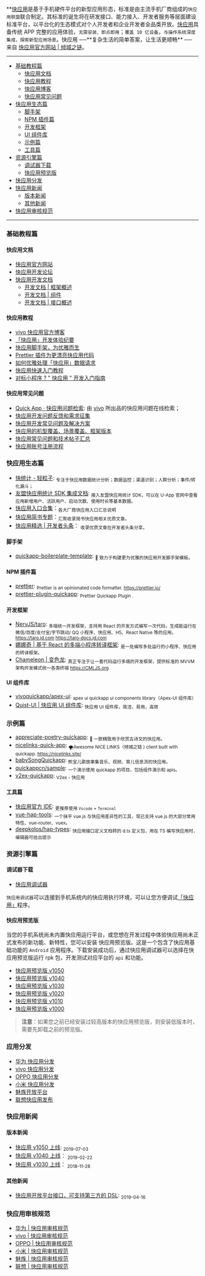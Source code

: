 **[快应用](https://nicelinks.site/post/5b5fb5bc615bf842b609105f)是基于手机硬件平台的新型应用形态，标准是由主流手机厂商组成的`快应用联盟`联合制定。其标准的诞生将在研发接口、能力接入、开发者服务等层面建设标准平台，以平台化的生态模式对个人开发者和企业开发者全品类开放。[快应用](https://nicelinks.site/post/5b5fb5bc615bf842b609105f)具备传统 APP 完整的应用体验，`无需安装、即点即用`；`覆盖 10 亿设备`，`与操作系统深度集成，探索新型应用场景`。快应用 ──**复杂生活的简单答案，让生活更顺畅\*\* ── 来自 [快应用官方网站 | 倾城之链](https://nicelinks.site/post/5b5fb5bc615bf842b609105f)。

---

- [基础教程篇](#基础教程篇)
  - [快应用文档](#快应用文档)
  - [快应用教程](#快应用教程)
  - [快应用博客](https://quickapp.lovejade.cn/tag/quickapp/?utm_source=github.com)
  - [快应用常见问题](#快应用常见问题)
- [快应用生态篇](#快应用生态篇)
  - [脚手架](#脚手架)
  - [NPM 插件篇](#NPM插件篇)
  - [开发框架](#开发框架)
  - [UI 组件库](#UI组件库)
  - [示例篇](#示例篇)
  - [工具篇](#工具篇)
- [资源引擎篇](#资源引擎篇)
  - [调试器下载](#调试器下载)
  - [快应用预览版](#快应用预览版)
- [快应用分发](#应用分发)
- [快应用新闻](#快应用新闻)
  - [版本新闻](#版本新闻)
  - [其他新闻](#其他新闻)
- [快应用审核规范](#快应用审核规范)

---

### 基础教程篇

#### 快应用文档

- [快应用官方网站](https://www.quickapp.cn/)
- [快应用开发论坛](https://bbs.quickapp.cn/)
- [快应用开发文档](https://doc.quickapp.cn/)
  - [开发文档 | 框架概述](https://doc.quickapp.cn/framework/)
  - [开发文档 | 组件](https://doc.quickapp.cn/widgets/common-events.html)
  - [开发文档 | 接口概述](https://doc.quickapp.cn/features/)

#### 快应用教程

- [vivo 快应用官方博客](https://quickapp.vivo.com.cn/?utm_source=quickapp.lovejade.cn)
- [「快应用」开发体验纪要](https://nice.lovejade.cn/zh/article/develop-quick-app-experience-notes.html)
- [快应用脚手架，为优雅而生](https://nice.lovejade.cn/zh/article/quickapp-boilerplate-template.html)
- [Prettier 插件为更漂亮快应用代码](https://quickapp.lovejade.cn/prettier-quickapp-plugin/)
- [如何优雅处理「快应用」数据请求](https://quickapp.lovejade.cn/how-to-elegantly-handle-quickapp-request/)
- [快应用快速入门教程](https://juejin.im/post/5ab27d8e518825557e78485e)
- [对标小程序 ? " 快应用 " 开发入门指南](https://juejin.im/post/5ab26a1e6fb9a028b547c675)

#### 快应用常见问题

- [Quick App · 快应用问题检索](https://qapp-wiki.vivo.com.cn): 由 [vivo](https://quickapp.vivo.com.cn) 所出品的快应用问题在线检索；
- [快应用开发问题反馈和需求征集](https://github.com/quickappcn/issues)
- [快应用开发常见问题及解决方案](https://quickapp.lovejade.cn/quickapp-common-problems-and-solutions/)
- [快应用的机型覆盖、场景覆盖、框架版本](https://quickapp.lovejade.cn/quickapp-phone_model-device-scene-coverage/?utm_source=github)
- [快应用常见问题和技术帖子汇总](https://bbs.quickapp.cn/forum.php?mod=viewthread&tid=838)
- [快应用账号注册流程](https://www.quickapp.cn/docCenter/post/71)

### 快应用生态篇

- [快统计 - 轻粒子](http://www.qinglizi.cn/): <sub>专注于快应用数据统计分析；数据监控；渠道识别；人群分析；事件/转化漏斗；</sub>
- [友盟快应用统计 SDK 集成文档](https://developer.umeng.com/docs/84810/detail/84811): <sub>接入友盟快应用统计 SDK，可以在 U-App 官网中查看应用新增用户、活跃用户、启动次数、使用时长等基本数据。</sub>
- [快应用入口合集](https://bbs.quickapp.cn/forum.php?mod=viewthread&tid=552&fromuid=139)：<sub>各大厂商快应用入口汇总说明</sub>
- [快应用简书专题](https://www.jianshu.com/c/967284997de2)：<sub>汇聚收录简书快应用相关优质文章。</sub>
- [快应用精选 | 开发者头条](https://toutiao.io/subjects/374789)： <sub>收录优质文章在开发者头条分享。</sub>

#### 脚手架

- [quickapp-boilerplate-template](https://github.com/nicejade/quickapp-boilerplate-template): <sub>🔨 致力于构建更为优雅的快应用开发脚手架模板。</sub>

#### NPM 插件篇

- [prettier](https://github.com/prettier/prettier): <sub>Prettier is an opinionated code formatter. https://prettier.io/</sub>
- [prettier-plugin-quickapp](https://github.com/nicejade/prettier-plugin-quickapp): <sub>Prettier Quickapp Plugin .</sub>

#### 开发框架

- [NervJS/taro](https://github.com/NervJS/taro): <sub>多端统一开发框架，支持用 React 的开发方式编写一次代码，生成能运行在微信/百度/支付宝/字节跳动/ QQ 小程序、快应用、H5、React Native 等的应用。 https://taro.jd.com https://taro-docs.jd.com</sub>
- [娜娜奇 | 基于 React 的多端小程序转译框架](https://rubylouvre.github.io/nanachi/documents/install.html): <sub>是一处编写多处运行的小程序、快应用的转译框架。</sub>
- [Chameleon | 变色龙](https://github.com/didi/chameleon): <sub>真正专注于让一套代码运行多端的开发框架，提供标准的 MVVM 架构开发模式统一各类终端 https://CMLJS.org</sub>

#### UI 组件库

- [vivoquickapp/apex-ui](https://github.com/vivoquickapp/apex-ui): <sub>apex ui quickapp ui components library（Apex-UI 组件库）</sub>
- [Quist-UI | 快应用 UI 组件库](https://github.com/JDsecretFE/quist-ui): <sub>快应用 UI 组件库，简洁，易用，高效</sub>

### 示例篇

- [appreciate-poetry-quickapp](https://github.com/TheHumanComedy/appreciate-poetry-quickapp): <sub>🌊 一款精致用于欣赏古诗文的快应用。</sub>
- [nicelinks-quick-app](https://github.com/nicejade/nicelinks-quick-app): <sub>🌪Awesome NICE LINKS（倾城之链 ) client built with quickapp. https://nicelinks.site/ </sub>
- [babySongQuickapp](https://github.com/lishuaixingNewBee/babySongQuickapp): <sub>熊宝儿歌故事集音乐、视频、育儿信息流的快应用。</sub>
- [quickappcn/sample](https://github.com/quickappcn/sample): <sub>一个演示使用 quickapp 的项目，包括组件演示和 apis。 </sub>
- [v2ex-quickapp](https://github.com/wotermelon/v2ex-quickapp): <sub>V2ex - 快应用</sub>

#### 工具篇

- [快应用官方 IDE](https://www.quickapp.cn/docCenter/IDEPublicity): <sub>更推荐使用 `Vscode` + `Terminal`</sub>
- [vue-hap-tools](https://github.com/Youjingyu/vue-hap-tools): <sub>一个抹平 vue.js 与快应用差异性的工具，现已支持 vue.js 的大部分常用特性、vue-router、vuex。</sub>
- [deepkolos/hap-types](https://github.com/deepkolos/hap-types): <sub>快应用接口定义文档转的 d.ts 定义包，用在 TS 编写快应用时，编辑器可给出提示</sub>

### 资源引擎篇

#### 调试器下载

- [快应用调试器](https://github.com/nicejade/awesome-quickapp/blob/master/resources/quickapp_debugger.apk?raw=true)

`快应用调试器`可以连接到手机系统内的快应用执行环境，可以让您方便调试[「快应用」](https://nicelinks.site/post/5b5fb5bc615bf842b609105f)程序。

#### 快应用预览版

当您的手机系统尚未内置快应用运行平台，或您想在开发过程中体验快应用尚未正式发布的新功能、新特性，您可以安装 快应用预览版。这是一个包含了快应用基础功能的 `Android` 应用程序。下载安装成功后，通过快应用调试器可以选择在快应用预览版运行 rpk 包，开发测试对应平台的 `api` 和功能。

- [快应用预览版 v1050](https://github.com/nicejade/awesome-quickapp/blob/master/resources/quickapp_platform_preview_release_v1050.apk?raw=true)
- [快应用预览版 v1040](https://github.com/nicejade/awesome-quickapp/blob/master/resources/quickapp_platform_preview_release_v1040.apk?raw=true)
- [快应用预览版 v1030](https://github.com/nicejade/awesome-quickapp/blob/master/resources/quickapp_platform_preview_release_v1030.apk?raw=true)
- [快应用预览版 v1020](https://github.com/nicejade/awesome-quickapp/blob/master/resources/quickapp_platform_preview_release_v1020.apk?raw=true)
- [快应用预览版 v1010](https://github.com/nicejade/awesome-quickapp/blob/master/resources/quickapp_platform_preview_release_v1010.apk?raw=true)
- [快应用预览版 v1000](https://github.com/nicejade/awesome-quickapp/blob/master/resources/quickapp_platform_preview_release_v1000.apk?raw=true)

> **注意**：如果您之前已经安装过较高版本的快应用预览版，则安装低版本时，需要先卸载之前的预览版。

### 应用分发

- [华为 快应用分发](https://developer.huawei.com/consumer/cn/service/hms/fastapp.html)
- [vivo 快应用分发](https://dev.vivo.com.cn/distribute/quickApp)
- [OPPO 快应用分发](https://open.oppomobile.com/service/distribute#id=4)
- [小米 快应用分发](https://dev.mi.com/console/app/newapp.html)
- [魅族开放平台](https://open.flyme.cn/)
- [联想快应用发布](http://open.lenovo.com/developer/adp/helpData/database_detail.jsp?url=http://open.lenovo.com/sdk/?p=796)

### 快应用新闻

#### 版本新闻

- [快应用 v1050 上线](https://doc.quickapp.cn/changelog/1050.html): <sub>2019-07-03</sub>
- [快应用 v1040 上线](https://doc.quickapp.cn/changelog/1040.html)： <sub>2019-02-22</sub>
- [快应用 v1030 上线](https://doc.quickapp.cn/changelog/1030.html)： <sub>2018-11-28</sub>

#### 其他新闻

- [快应用开放平台接口，可支持第三方的 DSL](https://mp.weixin.qq.com/s/1IHGbVtcDPYPP41yNOHyPA): <sub>2019-04-16</sub>

### 快应用审核规范

- [华为 | 快应用审核规范](https://developer.huawei.com/consumer/cn/service/hms/catalog/fastapp.html?page=fastapp_fastapp_toapprove_rule)
- [vivo | 快应用审核规范](https://dev.vivo.com.cn/documentCenter/doc/120)
- [OPPO | 快应用审核规范](https://open.oppomobile.com/service/distribute#id=4)
- [小米 | 快应用审核规范](https://bbs.quickapp.cn/forum.php?mod=viewthread&tid=428)
- [魅族 | 快应用审核规范](https://miniapp.meizu.com/resources/document/complaint.html)
- [联想 | 快应用审核规范](http://open.lenovo.com/sdk/%E5%BF%AB%E5%BA%94%E7%94%A8%E5%8F%91%E5%B8%83-2/)
